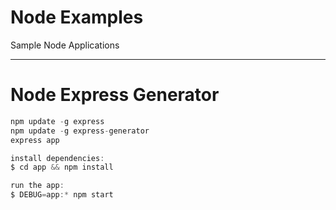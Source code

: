 # Node Examples
Sample Node Applications

----

# Node Express Generator
```javascript
npm update -g express
npm update -g express-generator
express app

install dependencies:
$ cd app && npm install

run the app:
$ DEBUG=app:* npm start
```
